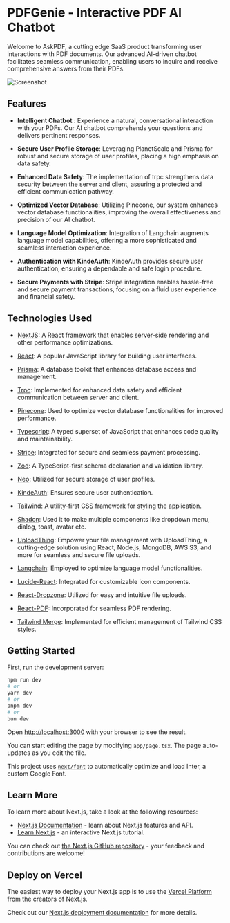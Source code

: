 # PDFGenie - Interactive PDF AI Chatbot

Welcome to AskPDF, a cutting edge SaaS product transforming user interactions with PDF documents. Our advanced AI-driven chatbot facilitates seamless communication, enabling users to inquire and receive comprehensive answers from their PDFs.

![Screenshot](https://github.com/)

## Features

- **Intelligent Chatbot** : Experience a natural, conversational interaction with your PDFs. Our AI chatbot comprehends your questions and delivers pertinent responses.

- **Secure User Profile Storage**: Leveraging PlanetScale and Prisma for robust and secure storage of user profiles, placing a high emphasis on data safety.

- **Enhanced Data Safety**: The implementation of trpc strengthens data security between the server and client, assuring a protected and efficient communication pathway.

- **Optimized Vector Database**: Utilizing Pinecone, our system enhances vector database functionalities, improving the overall effectiveness and precision of our AI chatbot.

- **Language Model Optimization**: Integration of Langchain augments language model capabilities, offering a more sophisticated and seamless interaction experience.

- **Authentication with KindeAuth**: KindeAuth provides secure user authentication, ensuring a dependable and safe login procedure.

- **Secure Payments with Stripe**: Stripe integration enables hassle-free and secure payment transactions, focusing on a fluid user experience and financial safety.

## Technologies Used

- [NextJS](https://nextjs.org/): A React framework that enables server-side rendering and other performance optimizations.

- [React](https://react.dev/): A popular JavaScript library for building user interfaces.

- [Prisma](https://www.prisma.io/): A database toolkit that enhances database access and management.

- [Trpc](https://trpc.io/): Implemented for enhanced data safety and efficient communication between server and client.

- [Pinecone](https://www.pinecone.io/): Used to optimize vector database functionalities for improved performance.

- [Typescript](https://www.typescriptlang.org/): A typed superset of JavaScript that enhances code quality and maintainability.

- [Stripe](https://stripe.com/en-in): Integrated for secure and seamless payment processing.

- [Zod](https://zod.dev/): A TypeScript-first schema declaration and validation library.

- [Neo](https://neon.tech/): Utilized for secure storage of user profiles.

- [KindeAuth](https://kinde.com/): Ensures secure user authentication.

- [Tailwind](https://tailwindcss.com/): A utility-first CSS framework for styling the application.

- [Shadcn](https://ui.shadcn.com/): Used it to make multiple components like dropdown menu, dialog, toast, avatar etc.

- [UploadThing](https://uploadthing.com/): Empower your file management with UploadThing, a cutting-edge solution using React, Node.js, MongoDB, AWS S3, and more for seamless and secure file uploads.

- [Langchain](https://www.langchain.com/): Employed to optimize language model functionalities.

- [Lucide-React](https://lucide.dev/): Integrated for customizable icon components.

- [React-Dropzone](https://react-dropzone.js.org/): Utilized for easy and intuitive file uploads.

- [React-PDF](https://react-pdf.org/): Incorporated for seamless PDF rendering.

- [Tailwind Merge](https://www.npmjs.com/package/tailwind-merge): Implemented for efficient management of Tailwind CSS styles.

## Getting Started

First, run the development server:

```bash
npm run dev
# or
yarn dev
# or
pnpm dev
# or
bun dev
```

Open [http://localhost:3000](http://localhost:3000) with your browser to see the result.

You can start editing the page by modifying `app/page.tsx`. The page auto-updates as you edit the file.

This project uses [`next/font`](https://nextjs.org/docs/basic-features/font-optimization) to automatically optimize and load Inter, a custom Google Font.

## Learn More

To learn more about Next.js, take a look at the following resources:

- [Next.js Documentation](https://nextjs.org/docs) - learn about Next.js features and API.
- [Learn Next.js](https://nextjs.org/learn) - an interactive Next.js tutorial.

You can check out [the Next.js GitHub repository](https://github.com/vercel/next.js/) - your feedback and contributions are welcome!

## Deploy on Vercel

The easiest way to deploy your Next.js app is to use the [Vercel Platform](https://vercel.com/new?utm_medium=default-template&filter=next.js&utm_source=create-next-app&utm_campaign=create-next-app-readme) from the creators of Next.js.

Check out our [Next.js deployment documentation](https://nextjs.org/docs/deployment) for more details.
